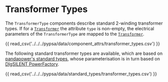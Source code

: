 # Transformer Types

The `TransformerType` components describe standard 2-winding transformer types.
If for a [`Transformer`](/api/components/types/transformers) the attribute `type` is non-empty, the electrical
parameters of the `TransformerType` are mapped to the [`Transformer`](/api/components/types/transformers).

{{ read_csv('../../../pypsa/data/component_attrs/transformer_types.csv') }}

The following standard transformer types are available, which are based on [pandapower's standard types](https://pandapower.readthedocs.io/en/latest/std_types/basic.html), whose parameterisation is in turn based on [DIgSILENT PowerFactory](http://www.digsilent.de/index.php/products-powerfactory.html).

{{ read_csv('../../../pypsa/data/standard_types/transformer_types.csv') }}
